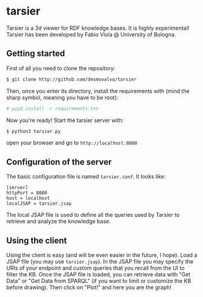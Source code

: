 # tarsier

Tarsier is a 3d viewer for RDF knowledge bases. It is highly experimental! Tarsier has been developed by Fabio Viola @ University of Bologna.

## Getting started

First of all you need to clone the repository:

```bash
$ git clone http://github.com/desmovalvo/tarsier
```
Then, once you enter its directory, install the requirements with (mind the sharp symbol, meaning you have to be root):

```bash
# pip3 install -r requirements.txt
```

Now you're ready! Start the tarsier server with:

```bash
$ python3 tarsier.py
```
open your browser and go to `http://localhost:8080`

## Configuration of the server

The basic configuration file is named `tarsier.conf`. It looks like:

```
[server]
httpPort = 8080
host = localhost
localJSAP = tarsier.jsap
```
The local JSAP file is used to define all the queries used by Tarsier to retrieve and analyze the knowledge base.

## Using the client

Using the client is easy (and will be even easier in the future, I hope). Load a JSAP file (you may use `tarsier.jsap`). In the JSAP file you may specify the URIs of your endpoint and custom queries that you recall from the UI to filter the KB. Once the JSAP file is loaded, you can retrieve data with "Get Data" or "Get Data from SPARQL" (if you want to limit or customize the KB before drawing). Then click on "Plot!" and here you are the graph!
